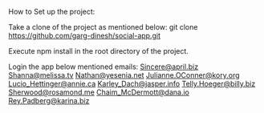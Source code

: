 
How to Set up the project:

Take a clone of the project as mentioned below:
  git clone https://github.com/garg-dinesh/social-app.git
  
Execute npm install in the root directory of the project.

Login the app below mentioned emails:
Sincere@april.biz
Shanna@melissa.tv
Nathan@yesenia.net
Julianne.OConner@kory.org
Lucio_Hettinger@annie.ca
Karley_Dach@jasper.info
Telly.Hoeger@billy.biz
Sherwood@rosamond.me
Chaim_McDermott@dana.io
Rey.Padberg@karina.biz
